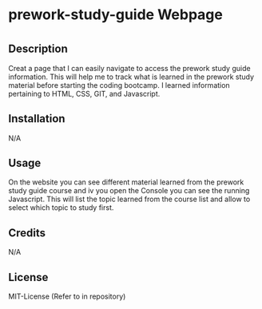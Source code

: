 # prework-study-guide Webpage
# <Your-Project-Title>

## Description

Creat a page that I can easily navigate to access the prework study guide information. This will help me to track what is learned in the prework study material before starting the coding bootcamp. I learned information pertaining to HTML, CSS, GIT, and Javascript. 

## Installation

N/A

## Usage

On the website you can see different material learned from the prework study guide course and iv you open the Console you can see the running Javascript. This will list the topic learned from the course list and allow to select which topic to study first. 

## Credits

N/A

## License

MIT-License (Refer to in repository)


